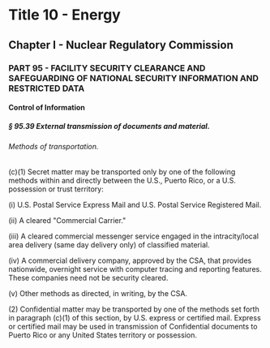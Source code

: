 
# Title 10 - Energy
## Chapter I - Nuclear Regulatory Commission
### PART 95 - FACILITY SECURITY CLEARANCE AND SAFEGUARDING OF NATIONAL SECURITY INFORMATION AND RESTRICTED DATA
#### Control of Information
##### § 95.39 External transmission of documents and material.
###### Methods of transportation.

(c)(1) Secret matter may be transported only by one of the following methods within and directly between the U.S., Puerto Rico, or a U.S. possession or trust territory:

(i) U.S. Postal Service Express Mail and U.S. Postal Service Registered Mail.

(ii) A cleared "Commercial Carrier."

(iii) A cleared commercial messenger service engaged in the intracity/local area delivery (same day delivery only) of classified material.

(iv) A commercial delivery company, approved by the CSA, that provides nationwide, overnight service with computer tracing and reporting features. These companies need not be security cleared.

(v) Other methods as directed, in writing, by the CSA.

(2) Confidential matter may be transported by one of the methods set forth in paragraph (c)(1) of this section, by U.S. express or certified mail. Express or certified mail may be used in transmission of Confidential documents to Puerto Rico or any United States territory or possession.
